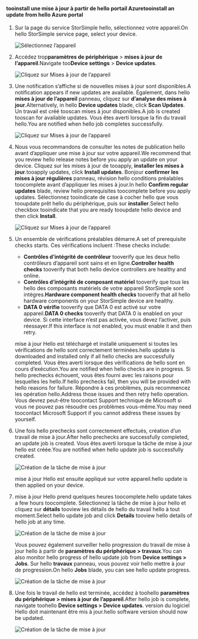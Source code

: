 <!--author=alkohli last changed: 07/07/17-->

#### <a name="tooinstall-an-update-from-hello-azure-portal"></a><span data-ttu-id="81ba0-101">tooinstall une mise à jour à partir de hello portail Azure</span><span class="sxs-lookup"><span data-stu-id="81ba0-101">tooinstall an update from hello Azure portal</span></span>

1. <span data-ttu-id="81ba0-102">Sur la page du service StorSimple hello, sélectionnez votre appareil.</span><span class="sxs-lookup"><span data-stu-id="81ba0-102">On hello StorSimple service page, select your device.</span></span>

    ![Sélectionnez l’appareil](./media/storsimple-8000-install-update4-via-portal/update1.png)

2. <span data-ttu-id="81ba0-104">Accédez trop**paramètres de périphérique** > **mises à jour de l’appareil**.</span><span class="sxs-lookup"><span data-stu-id="81ba0-104">Navigate too**Device settings** > **Device updates**.</span></span>

    ![Cliquez sur Mises à jour de l’appareil](./media/storsimple-8000-install-update4-via-portal/update2.png)

2. <span data-ttu-id="81ba0-106">Une notification s’affiche si de nouvelles mises à jour sont disponibles.</span><span class="sxs-lookup"><span data-stu-id="81ba0-106">A notification appears if new updates are available.</span></span> <span data-ttu-id="81ba0-107">Également, dans hello **mises à jour de l’appareil** panneau, cliquez sur **d’analyse des mises à jour**.</span><span class="sxs-lookup"><span data-stu-id="81ba0-107">Alternatively, in hello **Device updates** blade, click **Scan Updates**.</span></span> <span data-ttu-id="81ba0-108">Un travail est créé tooscan mises à jour disponibles.</span><span class="sxs-lookup"><span data-stu-id="81ba0-108">A job is created tooscan for available updates.</span></span> <span data-ttu-id="81ba0-109">Vous êtes averti lorsque la fin du travail hello.</span><span class="sxs-lookup"><span data-stu-id="81ba0-109">You are notified when hello job completes successfully.</span></span>

    ![Cliquez sur Mises à jour de l’appareil](./media/storsimple-8000-install-update4-via-portal/update3.png)

3. <span data-ttu-id="81ba0-111">Nous vous recommandons de consulter les notes de publication hello avant d’appliquer une mise à jour sur votre appareil.</span><span class="sxs-lookup"><span data-stu-id="81ba0-111">We recommend that you review hello release notes before you apply an update on your device.</span></span> <span data-ttu-id="81ba0-112">Cliquez sur les mises à jour de tooapply, **installer les mises à jour**.</span><span class="sxs-lookup"><span data-stu-id="81ba0-112">tooapply updates, click **Install updates**.</span></span> <span data-ttu-id="81ba0-113">Bonjour **confirmer les mises à jour régulières** panneau, révision hello conditions préalables toocomplete avant d’appliquer les mises à jour.</span><span class="sxs-lookup"><span data-stu-id="81ba0-113">In hello **Confirm regular updates** blade, review hello prerequisites toocomplete before you apply updates.</span></span> <span data-ttu-id="81ba0-114">Sélectionnez tooindicate de case à cocher hello que vous tooupdate prêt hello du périphérique, puis sur **installer**.</span><span class="sxs-lookup"><span data-stu-id="81ba0-114">Select hello checkbox tooindicate that you are ready tooupdate hello device and then click **Install**.</span></span>

    ![Cliquez sur Mises à jour de l’appareil](./media/storsimple-8000-install-update4-via-portal/update4.png)

6. <span data-ttu-id="81ba0-116">Un ensemble de vérifications préalables démarre.</span><span class="sxs-lookup"><span data-stu-id="81ba0-116">A set of prerequisite checks starts.</span></span> <span data-ttu-id="81ba0-117">Ces vérifications incluent :</span><span class="sxs-lookup"><span data-stu-id="81ba0-117">These checks include:</span></span>
   
   * <span data-ttu-id="81ba0-118">**Contrôles d’intégrité de contrôleur** tooverify que les deux hello contrôleurs d’appareil sont sains et en ligne.</span><span class="sxs-lookup"><span data-stu-id="81ba0-118">**Controller health checks** tooverify that both hello device controllers are healthy and online.</span></span>
   * <span data-ttu-id="81ba0-119">**Contrôles d’intégrité de composant matériel** tooverify que tous les hello des composants matériels de votre appareil StorSimple sont intègres.</span><span class="sxs-lookup"><span data-stu-id="81ba0-119">**Hardware component health checks** tooverify that all hello hardware components on your StorSimple device are healthy.</span></span>
   * <span data-ttu-id="81ba0-120">**DATA 0 vérifie** tooverify que DATA 0 est activé sur votre appareil.</span><span class="sxs-lookup"><span data-stu-id="81ba0-120">**DATA 0 checks** tooverify that DATA 0 is enabled on your device.</span></span> <span data-ttu-id="81ba0-121">Si cette interface n’est pas activée, vous devez l’activer, puis réessayer.</span><span class="sxs-lookup"><span data-stu-id="81ba0-121">If this interface is not enabled, you must enable it and then retry.</span></span>

    <span data-ttu-id="81ba0-122">mise à jour Hello est téléchargé et installé uniquement si toutes les vérifications de hello sont correctement terminées.</span><span class="sxs-lookup"><span data-stu-id="81ba0-122">hello update is downloaded and installed only if all hello checks are successfully completed.</span></span> <span data-ttu-id="81ba0-123">Vous êtes averti lorsque des vérifications de hello sont en cours d’exécution.</span><span class="sxs-lookup"><span data-stu-id="81ba0-123">You are notified when hello checks are in progress.</span></span> <span data-ttu-id="81ba0-124">Si hello prechecks échouent, vous êtes fourni avec les raisons pour lesquelles les hello.</span><span class="sxs-lookup"><span data-stu-id="81ba0-124">If hello prechecks fail, then you will be provided with hello reasons for failure.</span></span> <span data-ttu-id="81ba0-125">Répondre à ces problèmes, puis recommencez les opération hello.</span><span class="sxs-lookup"><span data-stu-id="81ba0-125">Address those issues and then retry hello operation.</span></span> <span data-ttu-id="81ba0-126">Vous devrez peut-être toocontact Support technique de Microsoft si vous ne pouvez pas résoudre ces problèmes vous-même.</span><span class="sxs-lookup"><span data-stu-id="81ba0-126">You may need toocontact Microsoft Support if you cannot address these issues by yourself.</span></span>

7. <span data-ttu-id="81ba0-127">Une fois hello prechecks sont correctement effectués, création d’un travail de mise à jour.</span><span class="sxs-lookup"><span data-stu-id="81ba0-127">After hello prechecks are successfully completed, an update job is created.</span></span> <span data-ttu-id="81ba0-128">Vous êtes averti lorsque la tâche de mise à jour hello est créée.</span><span class="sxs-lookup"><span data-stu-id="81ba0-128">You are notified when hello update job is successfully created.</span></span>
   
    ![Création de la tâche de mise à jour](./media/storsimple-8000-install-update4-via-portal/update6.png)
   
    <span data-ttu-id="81ba0-130">mise à jour Hello est ensuite appliqué sur votre appareil.</span><span class="sxs-lookup"><span data-stu-id="81ba0-130">hello update is then applied on your device.</span></span>

9. <span data-ttu-id="81ba0-131">mise à jour Hello prend quelques heures toocomplete.</span><span class="sxs-lookup"><span data-stu-id="81ba0-131">hello update takes a few hours toocomplete.</span></span> <span data-ttu-id="81ba0-132">Sélectionnez la tâche de mise à jour hello et cliquez sur **détails** tooview les détails de hello du travail hello à tout moment.</span><span class="sxs-lookup"><span data-stu-id="81ba0-132">Select hello update job and click **Details** tooview hello details of hello job at any time.</span></span>

    ![Création de la tâche de mise à jour](./media/storsimple-8000-install-update4-via-portal/update8.png)

     <span data-ttu-id="81ba0-134">Vous pouvez également surveiller hello progression du travail de mise à jour hello à partir de **paramètres du périphérique > travaux**.</span><span class="sxs-lookup"><span data-stu-id="81ba0-134">You can also monitor hello progress of hello update job from **Device settings > Jobs**.</span></span> <span data-ttu-id="81ba0-135">Sur hello **travaux** panneau, vous pouvez voir hello mettre à jour de progression.</span><span class="sxs-lookup"><span data-stu-id="81ba0-135">On hello **Jobs** blade, you can see hello update progress.</span></span>

     ![Création de la tâche de mise à jour](./media/storsimple-8000-install-update4-via-portal/update7.png)

10. <span data-ttu-id="81ba0-137">Une fois le travail de hello est terminée, accédez à toohello **paramètres du périphérique > mises à jour de l’appareil**.</span><span class="sxs-lookup"><span data-stu-id="81ba0-137">After hello job is complete, navigate toohello **Device settings > Device updates**.</span></span> <span data-ttu-id="81ba0-138">version du logiciel Hello doit maintenant être mis à jour.</span><span class="sxs-lookup"><span data-stu-id="81ba0-138">hello software version should now be updated.</span></span>

    ![Création de la tâche de mise à jour](./media/storsimple-8000-install-update4-via-portal/update9.png)

